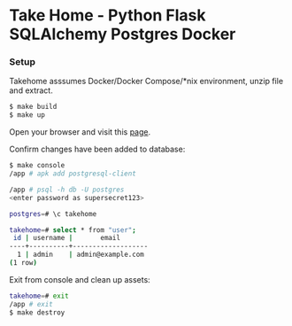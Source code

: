# Take Home - Python Flask SQLAlchemy Postgres Docker

### Setup

Takehome asssumes Docker/Docker Compose/*nix environment, unzip file and extract.

```sh
$ make build
$ make up
```

Open your browser and visit this [page](http://localhost:3000).

Confirm changes have been added to database:
```sh
$ make console
/app # apk add postgresql-client

/app # psql -h db -U postgres
<enter password as supersecret123>

postgres=# \c takehome

takehome=# select * from "user";
 id | username |       email
----+----------+-------------------
  1 | admin    | admin@example.com
(1 row)
```

Exit from console and clean up assets:
```sh
takehome=# exit
/app # exit
$ make destroy
```